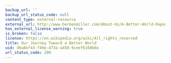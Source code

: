 ```yaml
---
backup_url: ''
backup_url_status_code: null
content_type: external-resource
external_url: http://www.hermanmiller.com/About-Us/A-Better-World-Report
has_external_license_warning: true
is_broken: false
license: https://en.wikipedia.org/wiki/All_rights_reserved
title: Our Journey Toward a Better World
uid: d6a8ef43-f49e-473a-a458-9ceef6168b0a
url_status_code: 200
---
```

